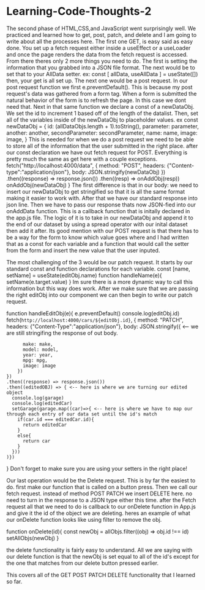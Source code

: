 # Learning-Code-Thoughts-2
The second phase of HTML,CSS,and JavaScript went surprisingly well. We practiced and learned how to get, post, patch, and delete and I am going to write about all the processes here. The first one GET, is easy said as easy done. You set up a fetch request either inside a useEffect or a useLoader and once the page renders the data from the fetch request is accessed. From there theres only 2 more things you need to do. The first is setting the information that you grabbed into a JSON file format. The next would be to set that to your AllData setter. ex: const [ allData, useAllData ] = useState([]) then, your get is all set up. 
The next one would be a post request. In our post request function we first e.preventDefault(). This is because my post request's data was gathered from a form tag. When a form is submitted the natural behavior of the form is to refresh the page. In this case we dont need that. Next in that same function we declare a const of a newDataObj. We set the id to increment 1 based off of the length of the datalist. Then, set all of the variables inside of the newDataObj to placeholder values. ex
 const newDataObj = {
        id: (allDataObjs.length + 1).toString(),
        parameter: parameter,
        another: another,
        secondParameter: secondParameter,
        name: name,
        image: image,
    }
This is needed for when we do a post request we need to be able to store all of the information that the user submitted in the right place. after our const declaration we have out fetch request for POST. Everything is pretty much the same as get here with a couple exceptions. 
 fetch("http://localhost:4000/data", {
        method: "POST",
        headers: {"Content-type":"application/json"},
        body: JSON.stringify(newDataObj)
    })
    .then((response) => response.json())
    .then((resp) => onAddObj(resp))
    onAddObj(newDataObj)
}
The first difference is that in our body: we need to insert our newDataObj to get stringified so that it is all the same format making it easier to work with. After that we have our standard response into json line. Then we have to pass our response thats now JSON-fied into our onAddData function. This is a callback function that is initally declared in the app.js file. The logic of it is to take in our newDataObj and append it to the end of our dataset by using a spread operator with our inital dataset then add it after. Its good mention with our POST request is that there has to be a way for the form to know which value goes where and I had written that as a const for each variable and a function that would call the setter from the form and insert the new value that the user inputed.

The most challenging of the 3 would be our patch request. It starts by our standard const and function declarations for each variable. 
const [name, setName] = useState(editObj.name) 
function handleName(e){
  setName(e.target.value)
}
Im sure there is a more dynamic way to call this information but this way does work. After we make sure that we are passing the right editObj into our component we can then begin to write our patch request. 
 
 
 function handleEditObj(e){
    e.preventDefault()
    console.log(editObj.id)
    fetch(`http://localhost:4000/cars/${editObj.id}`, {
        method: "PATCH",
        headers: {"Content-Type":"application/json"},
        body: JSON.stringify({ <-- we are still stringifing the response of out body.

          make: make,
          model: model,
          year: year,
          mpg: mpg,
          image: image
        })
    })
    .then((response) => response.json())
    .then((editedOBJ) => { <-- here is where we are turning our edited object 
      console.log(garage)
      console.log(editedCar)
      setGarage(garage.map((car)=>{ <-- here is where we have to map our through each entry of our data set until the id's match
        if(car.id === editedCar.id){
          return editedCar
        }
        else{
          return car
        }
      }))
    )})
}
Don't forget to make sure you are using your setters in the right place! 

Our last operation would be the Delete request. This is by far the easiest to do. first make our function that is called on a button press. Then we call our fetch request. instead of method POST PATCH we insert DELETE here. no need to turn in the response to a JSON type either this time. after the Fetch request all that we need to do is callback to our onDelete function in App.js and give it the id of the object we are deleting. 
heres an example of what our onDelete function looks like using filter to remove the obj. 

function onDelete(id){
  const newObj = allObjs.filter((obj) => obj.id !== id)
  setAllObjs(newObj)
}

the delete functionality is fairly easy to understand. All we are saying with our delete function is that the newObj is set equal to all of the id's except for the one that matches from our delete button pressed earlier. 

This covers all of the GET POST PATCH DELETE functionality that I learned so far. 
